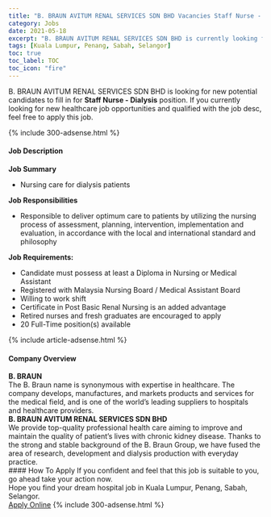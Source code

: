 ```yaml
---
title: "B. BRAUN AVITUM RENAL SERVICES SDN BHD Vacancies Staff Nurse - Dialysis" 
category: Jobs 
date: 2021-05-18 
excerpt: "B. BRAUN AVITUM RENAL SERVICES SDN BHD is currently looking for suitable person to fill in the Staff Nurse - Dialysis which positioned at Kuala Lumpur, Penang, Sabah, Selangor" 
tags: [Kuala Lumpur, Penang, Sabah, Selangor] 
toc: true 
toc_label: TOC 
toc_icon: "fire" 
--- 
```


<p>B. BRAUN AVITUM RENAL SERVICES SDN BHD is looking for new potential candidates to fill in for <b>Staff Nurse - Dialysis</b> position. If you currently looking for new healthcare job opportunities and qualified with the job desc, feel free to apply this job.
</p>{% include 300-adsense.html %} 
<div><div><h4>Job Description</h4></div><div><div><span><div><p><strong>Job Summary</strong></p><ul><li>Nursing care for dialysis patients</li></ul><p><strong>Job Responsibilities</strong></p><ul><li>Responsible to deliver optimum care to patients by utilizing the nursing process of assessment, planning, intervention, implementation and evaluation, in accordance with the local and international standard and philosophy</li></ul><p><strong>Job Requirements:</strong></p><ul><li>Candidate must possess at least a Diploma in Nursing or Medical Assistant</li><li>Registered with Malaysia Nursing Board / Medical Assistant Board</li><li>Willing to work shift</li><li>Certificate in Post Basic Renal Nursing is an added advantage</li><li>Retired nurses and fresh graduates are encouraged to apply</li><li>20 Full-Time position(s) available</li></ul></div></span></div></div></div> 
{% include article-adsense.html %} 
<div><div><h4>Company Overview</h4></div><div><div><span><div><div>
<div>
<strong>B. BRAUN</strong></div>
<div>
		The B. Braun name is synonymous with expertise in healthcare. The company develops, manufactures, and markets products and services for the medical field, and is one of the world&#8217;s leading suppliers to hospitals and healthcare providers.</div>
<div>
<strong>B. BRAUN AVITUM RENAL SERVICES SDN BHD</strong></div>
<div>
		We provide top-quality professional health care aiming to improve and maintain the quality of patient&#8217;s lives with chronic kidney disease. Thanks to the strong and stable background of the B. Braun Group, we have fused the area of research, development and dialysis production with everyday practice.</div>
</div></div></span></div></div></div> 
#### How To Apply 
If you confident and feel that this job is suitable to you, go ahead take your action now. <br/> 
Hope you find your dream hospital job in Kuala Lumpur, Penang, Sabah, Selangor. <br/> 
<a href="https://www.jobstreet.com.my/en/job/staff-nurse-dialysis-4569759?jobId=jobstreet-my-job-4569759" class="btn btn--warning" target="_blank" rel="nofollow noopenner">Apply Online</a> 
{% include 300-adsense.html %} 